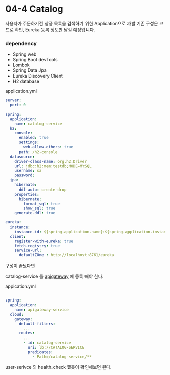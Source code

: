 # 04-4 Catalog

사용자가 주문하기전 상풍 목록을 검색하기 위한 Application으로 개발 기존 구성은 코드로 확인, Eureka 등록 정도만 남길 예정입니다.

### dependency

- Spring web
- Spring Boot devTools
- Lombok
- Spring Data Jpa
- Eureka Discovery Client
- H2 database

application.yml

```yml
server:
  port: 0

spring:
  application:
    name: catalog-service
  h2:
    console:
      enabled: true
      settings:
        web-allow-others: true
      path: /h2-console
  datasource:
    driver-class-name: org.h2.Driver
    url: jdbc:h2:mem:testdb;MODE=MYSQL
    username: sa
    password:
  jpa:
    hibernate:
      ddl-auto: create-drop
    properties:
      hibernate:
        format_sql: true
        show_sql: true
    generate-ddl: true

eureka:
  instance:
    instance-id: ${spring.application.name}:${spring.application.instance_id:${random.value}}
  client:
    register-with-eureka: true
    fetch-registry: true
    service-url:
      defaultZOne : http://localhost:8761/eureka
```

구성이 끝났다면

catalog-service 를 [apigateway](/apigateway-service/src/main/resources/application.yml) 에 등록 해야 한다. 

appication.yml

```yml

spring:
  application:
    name: apigateway-service
  cloud:
    gateway:
      default-filters:
        ...
      routes:
        ...
        - id: catalog-service
          uri: lb://CATALOG-SERVICE
          predicates:
            - Path=/catalog-service/**
```

user-serivce 의 health_check 했듯이 확인해보면 된다.